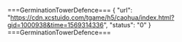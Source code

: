 ===GerminationTowerDefence=== { "url": "https://cdn.xcstuido.com/tgame/h5/caohua/index.html?gid=1000938&time=1569314336", "status": "0" } ===GerminationTowerDefence===
